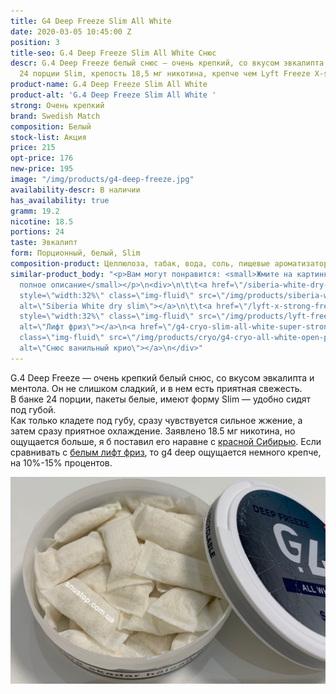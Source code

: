 ```yaml
---
title: G4 Deep Freeze Slim All White
date: 2020-03-05 10:45:00 Z
position: 3
title-seo: G.4 Deep Freeze Slim All White Снюс
descr: G.4 Deep Freeze белый снюс — очень крепкий, со вкусом эвкалипта и ментола.
  24 порции Slim, крепость 18,5 мг никотина, крепче чем Lyft Freeze X-strong.
product-name: G.4 Deep Freeze Slim All White
product-alt: 'G.4 Deep Freeze Slim All White '
strong: Очень крепкий
brand: Swedish Match
composition: Белый
stock-list: Акция
price: 215
opt-price: 176
new-price: 195
image: "/img/products/g4-deep-freeze.jpg"
availability-descr: В наличии
has_availability: true
gramm: 19.2
nicotine: 18.5
portions: 24
taste: Эвкалипт
form: Порционный, белый, Slim
composition-product: Целлюлоза, табак, вода, соль, пищевые ароматизаторы
similar-product_body: "<p>Вам могут понравится: <small>Жмите на картинки и читайте
  полное описание</small></p>\n<div>\n\t\t<a href=\"/siberia-white-dry-slim\"><img
  style=\"width:32%\" class=\"img-fluid\" src=\"/img/products/siberia-white-dry-slim/siberia-open-and-cryo.jpg\"
  alt=\"Siberia White dry slim\"></a>\n\t\t<a href=\"/lyft-x-strong-freeze-slim-white\"><img
  style=\"width:32%\" class=\"img-fluid\" src=\"/img/products/lyft-freeze/lyft-freeze-open.jpg\"
  alt=\"Лифт фриз\"></a>\n<a href=\"/g4-cryo-slim-all-white-super-strong\"><img style=\"width:32%\"
  class=\"img-fluid\" src=\"/img/products/cryo/g4-cryo-all-white-open-portion.jpg\"
  alt=\"Снюс ванильный крио\"></a>\n</div>"
---
```


G.4 Deep Freeze — очень крепкий белый снюс, со вкусом эвкалипта и ментола. Он не слишком сладкий, и в нем есть приятная свежесть.<br>
В банке 24 порции, пакеты белые, имеют форму Slim — удобно сидят под губой.<br>
Как только кладете под губу, сразу чувствуется сильное жжение, а затем сразу приятное охлаждение. Заявлено 18.5 мг никотина, но ощущается больше, я б поставил его наравне с [красной Сибирью](/siberia-white-dry-slim). Если сравнивать с [белым лифт фриз](/lyft-x-strong-freeze-slim-white), то g4 deep ощущается немного крепче, на 10%-15% процентов.
<div class="popup-gallery d-flex mb-2">
	<a href="/img/products/deep/deep-freeze-open.jpg" title="Deep freeze очень похож на фриз, но ощущается еще крепче"><img class="img-fluid" src="/img/products/deep/deep-freeze-open.jpg" alt="g4 Deep freeze"></a>
</div>